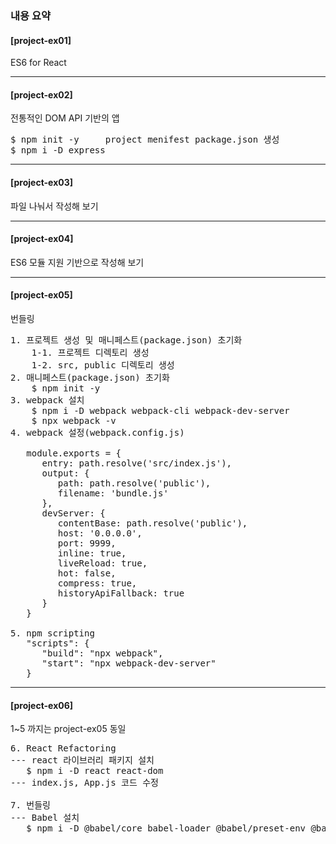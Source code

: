 ### 내용 요약

#### [project-ex01]
ES6 for React

- - -

#### [project-ex02]
   전통적인 DOM API 기반의 앱
<pre>
$ npm init -y     project menifest package.json 생성
$ npm i -D express
</pre>

- - -

#### [project-ex03]
   파일 나눠서 작성해 보기

- - -

#### [project-ex04]
   ES6 모듈 지원 기반으로 작성해 보기

- - -

#### [project-ex05]
   번들링 
<pre>
1. 프로젝트 생성 및 매니페스트(package.json) 초기화
    1-1. 프로젝트 디렉토리 생성
    1-2. src, public 디렉토리 생성
2. 매니페스트(package.json) 초기화
    $ npm init -y
3. webpack 설치
    $ npm i -D webpack webpack-cli webpack-dev-server
    $ npx webpack -v
4. webpack 설정(webpack.config.js)

   module.exports = {
      entry: path.resolve('src/index.js'),
      output: {
         path: path.resolve('public'),
         filename: 'bundle.js'
      },
      devServer: {
         contentBase: path.resolve('public'),
         host: '0.0.0.0',
         port: 9999,
         inline: true,
         liveReload: true,
         hot: false,
         compress: true,
         historyApiFallback: true
      }
   }

5. npm scripting
   "scripts": {
      "build": "npx webpack",
      "start": "npx webpack-dev-server"
   }
</pre>

- - -

#### [project-ex06]
1~5 까지는 project-ex05 동일
<pre>
6. React Refactoring
--- react 라이브러리 패키지 설치
   $ npm i -D react react-dom
--- index.js, App.js 코드 수정

7. 번들링
--- Babel 설치
   $ npm i -D @babel/core babel-loader @babel/preset-env @babel/preset-react
</pre>
